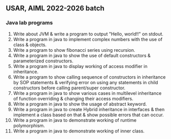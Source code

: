## USAR, AIML 2022-2026 batch

### Java lab programs
1. Write about JVM & write a program to output "Hello, world!!" on stdout.
2. Write a program in java to implement complex numbers with the use of class & objects.
3. Write a program to show fibonacci series using recursion.
4. Write a program in java to show the use of default constructors & parameterized constructors.
5. Write a program in java to display working of access modifier in inheritance.
6. Write a program to show calling sequence of constructors in inheritance by SOP statements & verifying error on using any statements in child constructors before calling parent/super constructor.
7. Write a program in java to show various cases in multilevel inheritance of function overriding & changing their access modifiers.
8. Write a program in java to show the usage of abstract keyword.
9. Write a program in java to create Hybrid inheritance in interfaces & then implement a class based on that & show possible errors that can occur.
10. Write a program in java to demonstrate working of runtime polymorphism.
11. Write a program in java to demonstrate working of inner class.